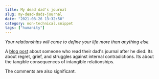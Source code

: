 ```yaml
---
title: My dead dad's journal
slug: my-dead-dads-journal
date: "2021-08-26 13:32:50"
category: non-technical.snippet
tags: ["humanity"]
---
```


_Your relationships will come to define your life more than anything else._

A [blog post](https://news.ycombinator.com/item?id=28290408) about someone who
read their dad's journal after he died. Its about regret, grief, and
struggles against internal contradictions. Its about the tangible consequences of
intangible relationships.

The comments are also significant.
